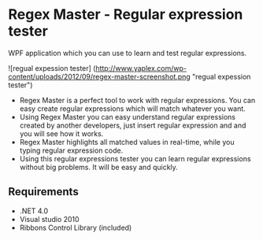 Regex Master - Regular expression tester
=============

WPF application which you can use to learn and test regular expressions.

![regual expession tester] (http://www.yaplex.com/wp-content/uploads/2012/09/regex-master-screenshot.png "regual expession tester")

* Regex Master is a perfect tool to work with regular expressions. You can easy create regular expressions which will match whatever you want.
* Using Regex Master you can easy understand regular expressions created by another developers, just insert regular expression and and you will see how it works.
* Regex Master highlights all matched values in real-time, while you typing regular expression code.
* Using this regular expressions tester you can learn regular expressions without big problems. It will be easy and quickly.

Requirements
------------

* .NET 4.0
* Visual studio 2010
* Ribbons Control Library (included)